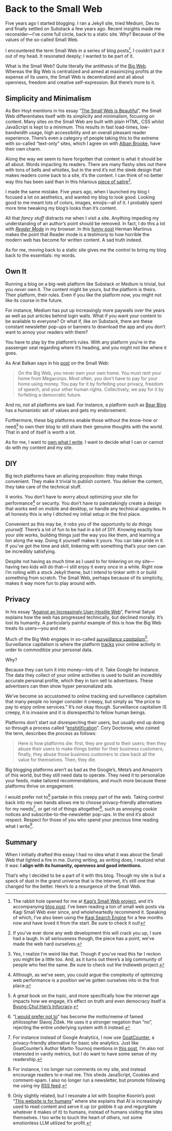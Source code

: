 # Back to the Small Web

Five years ago I started blogging. I ran a Jekyll site, tried Medium, Dev.to and finally settled on Substack a few years ago. Recent insights made me reconsider—I’ve come full circle, back to a static site. Why? Because of the values of the so-called Small Web.

I encountered the term Small Web in a series of blog posts[^smallweb], I couldn’t put it out of my head. It resonated deeply; I wanted to be part of it. 

What is the Small Web? Quite literally the antithesis of the [Big Web](https://ar.al/2020/08/07/what-is-the-small-web/). Whereas the Big Web is centralized and aimed at maximizing profits at the expense of its users, the Small Web is decentralized and all about openness, freedom and creative self-expression. But there’s more to it.

## Simplicity and Minimalism

As Ben Hoyt mentions in his essay “[The Small Web is Beautiful](https://benhoyt.com/writings/the-small-web-is-beautiful/)”, the Small Web differentiates itself with its simplicity and minimalism, focusing on content. Many sites on the Small Web are built with plain HTML, CSS whilst JavaScript is kept to a minimum. This results in fast load-times, low-bandwidth usage, high accessibility and an overall pleasant reader experience. There’s even a category of people taking this to the extreme with so-called “text-only” sites, which I agree on with [Alban Brooke](https://albanbrooke.com/the-beauty-of-a-text-only-webpage/), have their own charm.

Along the way we seem to have forgotten that content is what it should be all about. Words impacting its readers. There are many flashy sites out there with tons of bells and whistles, but in the end it’s not the sleek design that makes readers come back to a site, it’s the content. I can think of no better way this has been said than in this hilarious [piece of satire](https://motherfuckingwebsite.com)[^fckingsite].

I made the same mistake. Five years ago, when I launched my blog  I focused a lot on aesthetics, and wanted my blog to look good. Looking good to me meant lots of colors, images, emojis—all of it. I probably spent more time tweaking my blog’s looks than it’s content.

All that *fancy stuff* distracts me when I visit a site. Anything impeding my understanding of an author’s point should be removed. In fact, I do this a lot with *[Reader Mode](https://sigmaos.com/tips/glossary/browser-terms-explained-reading-mode)* in my browser. In this [funny post](https://herman.bearblog.dev/motherfucking-blog/) Herman Martinus makes the point that Reader mode is a testimony to how horrible the modern web has become for written content. A sad truth indeed.

As for me, moving back to a static site gives me the control to bring my blog back to the essentials: my words.

## Own It

Running a blog on a big-web platform like Substack or Medium is trivial, but you *never* own it. The content might be yours, but the platform is theirs. Their platform, their rules. Even if you like the platform now, you might not like its course in the future. 

For instance, Medium has put up increasingly more paywalls over the years as well as put articles behind login walls. What if you want your content to be available to everyone? Or what if, like on Substack, there are these constant newsletter pop-ups or banners to download the app and you don’t want to annoy your readers with them?

You have to play by the platform’s rules. With any platform you’re in the passenger seat regarding where it’s heading, and you might not like where it goes.

As Aral Balkan says in his [post](https://ar.al/2020/08/07/what-is-the-small-web/) on the Small Web:

> On the Big Web, you never own your own home. You must rent your home from Megacorps. Most often, you don’t have to pay for your home using money. You pay for it by forfeiting your privacy, freedom of speech, and your other human rights. Collectively, we pay for it by forfeiting a democratic future.

And no, not all platforms are bad. For instance, a platform such as [Bear Blog](https://bearblog.dev) has a humanistic set of values and gets my endorsement.

Furthermore, these big platforms enable those without the know-how or need[^need-to-own] to own their blog to still share their genuine thoughts with the world. That in and of itself is worth a lot.

As for me, I want to [own what I write](https://indieweb.org/own_your_data). I want to decide what I can or cannot do with my content and my site.

## DIY

Big tech platforms have an alluring proposition: they make things convenient. They make it trivial to publish content. You deliver the content, they take care of the technical stuff.

It works. You don’t have to worry about optimizing your site for performance[^performance] or security. You don’t have to painstakingly create a design that works well on mobile and desktop, or handle any technical upgrades. In all honesty this is why I ditched my initial setup in the first place.

Convenient as this may be, it robs you of the opportunity to *do things yourself.* There’s a lot of fun to be had in a bit of DIY. Knowing exactly how your site works, building things just the way you like them, and learning a ton along the way. Doing it yourself makes it yours. You can take pride in it. If you’ve got the time and skill, tinkering with something that’s your own can be incredibly satisfying.

Despite not having as much time as I used to for tinkering on my site—having two kids will do that—I still enjoy it every once in a while. Right now I’m rolling with a stock Jekyll theme, but I intend to tinker with it or build something from scratch. The Small Web, perhaps because of its simplicity, makes it way more fun to play around with.

## Privacy

In his essay “[Against an Increasingly User-Hostile Web](https://neustadt.fr/essays/against-a-user-hostile-web/)”, Parimal Satyal explains how the web has progressed technically, but declined morally. It’s lost its humanity. A particularly painful example of this is how the Big Web treats its users—you and me. 

Much of the Big Web engages in so-called *[surveillance capitalism](https://en.wikipedia.org/wiki/Surveillance_capitalism)*[^surveillance capitalism]. Surveillance capitalism is where the platform [tracks](https://www.ghostery.com/blog/what-are-trackers) your online activity in order to commoditize your personal data.

Why?

Because they can turn it into money—lots of it. Take Google for instance. The data they collect of your online activities is used to build an incredibly accurate personal profile, which they in turn sell to advertisers. These advertisers can then show hyper personalized ads.

We’ve become so accustomed to online tracking and surveillance capitalism that many people no longer consider it creepy, but simply as “the price to pay to enjoy online services.” It’s not okay though. Surveillance capitalism IS creepy, it is invasive and it is disrespectful to fellow human beings.

Platforms don’t start out disrespecting their users, but usually end up doing so through a process called “[enshitification](https://pluralistic.net/2023/01/21/potemkin-ai/#hey-guys)”. Cory Doctorow, who coined the term, describes the process as follows: 

> Here is how platforms die: first, they are good to their users; then they abuse their users to make things better for their business customers; finally, they abuse those business customers to claw back all the value for themselves. Then, they die.

Big blogging platforms aren’t as bad as the Google’s, Meta’s and Amazon’s of this world, but they still need data to operate. They need it to personalize your feeds, make tailored recommendations, and much more because these platforms thrive on engagement.

I would prefer not to[^zizek] partake in this creepy part of the web. Taking control back into my own hands allows me to choose privacy-friendly alternatives for my needs[^privacyalts], or get rid of things altogether[^droppedelements], such as annoying cookie notices and subscribe-to-the-newsletter pop-ups. In the end it’s about respect. Respect for those of you who spend your precious time reading what I write[^robots].

## Summary

When I initially drafted this essay I had no idea what it was about the Small Web that lighted a fire in me. During writing, as writing does, I realized what it was: **I align with its humanity, openness and good intentions.** 

That’s why I decided to be a part of it with this blog. Though my site is but a speck of dust in the grand universe that is the internet, it’s still one that changed for the better. Here’s to a resurgence of the Small Web.

[^smallweb]: The rabbit hole opened for me at [Kagi’s Small Web project](https://kagi.com/smallweb), and it’s accompanying [blog post](https://blog.kagi.com/small-web). I’ve been reading a ton of small web posts via Kagi Small Web ever since, and wholeheartedly recommend it. Speaking of which, I’ve also been using the [Kagi Search Engine](https://kagi.com) for a few months now and have loved it from the start. Be sure to check it out!

[^fckingsite]: If you’ve ever done any web development this will crack you up, I sure had a laugh. In all seriousness though, the piece has a point, we’ve made the web hard ourselves.

[^performance]: Although, as we’ve seen, you could argue the complexity of optimizing web performance is a position we’ve gotten ourselves into in the first place.

[^need-to-own]: Yes, I realize I’m weird like that. Though if you’ve read this far I reckon you might be a little too. And, as it turns out there’s a big community of people who feel the same. Be sure to check out the Indieweb project.

[^surveillance capitalism]: A great book on the topic, and more specifically how the internet age impacts how we engage, it’s effect on truth and even democracy itself is [Byung-Chul Han’s Infocracy](https://www.goodreads.com/book/show/60659995-infocracy).

[^zizek]: “[I would prefer not to](https://thedangerousmaybe.medium.com/i-would-prefer-not-to-žižeks-bartleby-politics-12bd8d9de66a)” has become the motto/meme of famed philosopher Slavoj Žižek. He uses it a stronger negation than “no”, rejecting the entire underlying system with it instead.

[^droppedelements]: For instance, I no longer run comments on my site, and instead encourage readers to e-mail me. This sheds JavaScript, Cookies and comment-spam. I also no longer run a newsletter, but promote following me using my [RSS feed](https://rstraub.com/feed.xml).

[^privacyalts]: For instance instead of Google Analytics, I now use [GoatCounter](https://www.goatcounter.com), a privacy-friendly alternative for basic site analytics. Just like GoatCounter’s Author Martin Tournoij mentions in [this post](https://www.arp242.net/personal-analytics.html), I’m also not interested in vanity metrics, but I do want to have some sense of my readership.

[^robots]: Only slightly related, but I resonate a lot with Soophie Koonin’s post “[This website is for humans](https://localghost.dev/blog/this-website-is-for-humans/)” where she explains that AI is increasingly used to read content and serve it up (or gobble it up and regurgitate whatever it makes of it) to humans, instead of humans visiting the sites themselves. I too write to touch the heart of others, not some emotionless LLM utilized for profit.




